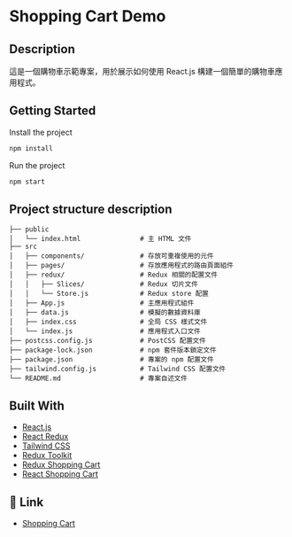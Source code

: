 # Shopping Cart Demo

## Description

這是一個購物車示範專案，用於展示如何使用 React.js 構建一個簡單的購物車應用程式。

## Getting Started

Install the project

```bash
npm install
```

Run the project

```bash
npm start
```

## Project structure description

```shell
├── public
│   └── index.html               # 主 HTML 文件 
├── src
│   ├── components/              # 存放可重複使用的元件
│   ├── pages/                   # 存放應用程式的路由頁面組件
│   ├── redux/                   # Redux 相關的配置文件
│   │   ├── Slices/              # Redux 切片文件
│   │   └── Store.js             # Redux store 配置
│   ├── App.js                   # 主應用程式組件
│   ├── data.js                  # 模擬的數據資料庫
│   ├── index.css                # 全局 CSS 樣式文件
│   └── index.js                 # 應用程式入口文件
├── postcss.config.js            # PostCSS 配置文件
├── package-lock.json            # npm 套件版本鎖定文件
├── package.json                 # 專案的 npm 配置文件
├── tailwind.config.js           # Tailwind CSS 配置文件
└── README.md                    # 專案自述文件
```

## Built With

- [React.js](https://reactjs.org/)
- [React Redux](https://redux.js.org/)
- [Tailwind CSS](https://tailwindcss.com/)
- [Redux Toolkit](https://redux-toolkit.js.org/)
- [Redux Shopping Cart](https://github.com/topics/redux-shopping-cart)
- [React Shopping Cart](https://github.com/topics/react-shopping-cart)

## 🔗 Link

- [Shopping Cart](https://cyruslung.github.io/projects/shopping-cart/)
